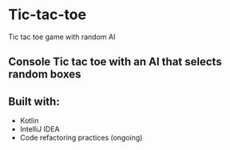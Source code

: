 # Tic-tac-toe
Tic tac toe game with random AI
## Console Tic tac toe with an AI that selects random boxes
## Built with:
* Kotlin
* IntelliJ IDEA
* Code refactoring practices (ongoing)
